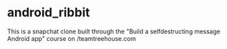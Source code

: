 android_ribbit
==============

This is a snapchat clone built through the "Build a selfdestructing message Android app" course on /teamtreehouse.com
